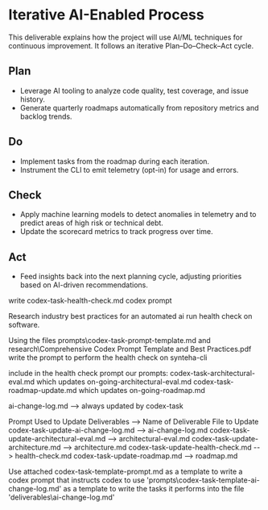# Iterative AI-Enabled Process

This deliverable explains how the project will use AI/ML techniques for continuous improvement. It follows an iterative Plan–Do–Check–Act cycle.

## Plan
- Leverage AI tooling to analyze code quality, test coverage, and issue history.
- Generate quarterly roadmaps automatically from repository metrics and backlog trends.

## Do
- Implement tasks from the roadmap during each iteration.
- Instrument the CLI to emit telemetry (opt-in) for usage and errors.

## Check
- Apply machine learning models to detect anomalies in telemetry and to predict areas of high risk or technical debt.
- Update the scorecard metrics to track progress over time.

## Act
- Feed insights back into the next planning cycle, adjusting priorities based on AI-driven recommendations.


write codex-task-health-check.md codex prompt

Research industry best practices for an automated ai run health check on software. 

Using the files prompts\codex-task-prompt-template.md and research\Comprehensive Codex Prompt Template and Best Practices.pdf write the prompt to perform the health check on synteha-cli

include in the health check prompt our prompts:
codex-task-architectural-eval.md which updates on-going-architectural-eval.md
codex-task-roadmap-update.md which updates on-going-roadmap.md

ai-change-log.md --> always updated by codex-task

Prompt Used to Update Deliverables        --> Name of Deliverable File to Update
codex-task-update-ai-change-log.md        --> ai-change-log.md
codex-task-update-architectural-eval.md   --> architectural-eval.md
codex-task-update-architecture.md         --> architecture.md
codex-task-update-health-check.md         --> health-check.md
codex-task-update-roadmap.md              --> roadmap.md


Use attached codex-task-template-prompt.md as a template to write a codex prompt that instructs codex to use 'prompts\codex-task-template-ai-change-log.md' as a template to write the tasks it performs into the file 'deliverables\ai-change-log.md'